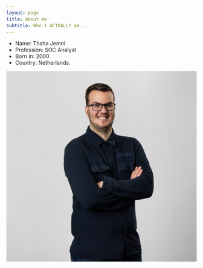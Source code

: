 ```yaml
---
layout: page
title: About me
subtitle: Who I ACTUALLY am...
---
```


- Name: Thaha Jemni
- Profession: SOC Analyst
- Born in: 2000
- Country: Netherlands.

![My Face](/assets/img/face.png)